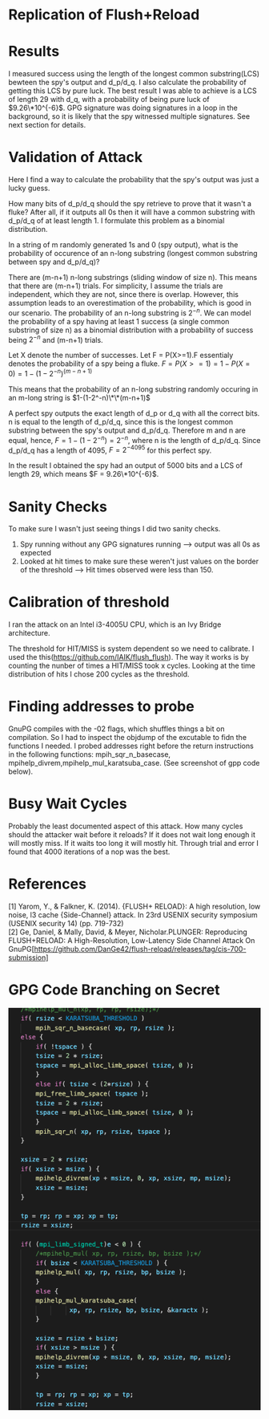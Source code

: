# Replication of Flush+Reload


# Results
I measured success using the length of the longest common substring(LCS) bewteen the spy's output and d_p/d_q. I also calculate the probability of getting this LCS by pure luck.
The best result I was able to achieve is a LCS of length 29 with d_q, with a probability of being pure luck of $9.26\*10^{-6}$. GPG signature was doing signatures in a loop in the background, so it is likely that the spy witnessed multiple signatures.
See next section for details.

# Validation of Attack
Here I find a way to calculate the probability that the spy's output was just a lucky guess.

How many bits of d_p/d_q should the spy retrieve to prove that it wasn't a fluke? After all, if it outputs all 0s then it will have a common substring with d_p/d_q of at least length 1. I formulate this problem as a binomial distribution.

In a string of m randomly generated 1s and 0 (spy output), what is the probability of occurence of an n-long substring (longest common substring between spy and d_p/d_q)?

There are (m-n+1) n-long substrings (sliding window of size n). This means that there are (m-n+1) trials. For simplicity, I assume the trials are independent, which they are not, since there is overlap. However, this assumption leads to an overestimation of the probability, which is good in our scenario.
The probability of an n-long substring is $2^{-n}$. We can model the probability of a spy having at least 1 success (a single common substring of size n) as a binomial distribution with a probability of success being $2^{-n}$ and (m-n+1) trials.

Let X denote the number of successes. Let F = P(X>=1).F essentialy denotes the probability of a spy being a fluke.
$F=P(X>=1) = 1 - P(X=0) = 1-(1-2^{-n})^{(m-n+1)}$

This means that the probability of an n-long substring randomly occuring in an m-long string is $1-(1-2^-n)\*\*(m-n+1)$

A perfect spy outputs the exact length of d_p or d_q with all the correct bits. n is equal to the length of d_p/d_q, since this is the longest common substring between the spy's output and d_p/d_q. Therefore m and n are equal, hence,
$F = 1-(1-2^{-n}) =2^{-n}$, where n is the length of d_p/d_q. Since d_p/d_q has a length of 4095, $F =  2^{-4095}$ for this perfect spy.

In the result I obtained the spy had an output of 5000 bits and a LCS of length 29, which means $F = 9.26\*10^{-6}$.

# Sanity Checks
To make sure I wasn't just seeing things I did two sanity checks.
1. Spy running without any GPG signatures running --> output was all 0s as expected
2. Looked at hit times to make sure these weren't just values on the border of the threshold --> Hit times observed were less than 150.

# Calibration of threshold
I ran the attack on an Intel i3-4005U CPU, which is an Ivy Bridge architecture.

The threshold for HIT/MISS is system dependent so we need to calibrate. I used the this(https://github.com/IAIK/flush_flush). The way it works is by counting the nunber of times a HIT/MISS took x cycles. Looking at the time distribution of hits I chose 200 cycles as the threshold.


# Finding addresses to probe
GnuPG compiles with the -02 flags, which shuffles things a bit on compilation. So I had to inspect the objdump of the excutable to fidn the functions I needed. I probed addresses right before the return instructions in the following functions: mpih_sqr_n_basecase, mpihelp_divrem,mpihelp_mul_karatsuba_case. (See screenshot of gpp code below).

# Busy Wait Cycles
Probably the least documented aspect of this attack. How many cycles should the attacker wait before it reloads? If it does not wait long enough it will mostly miss. If it waits too long it will mostly hit. Through trial and error I found that 4000 iterations of a nop was the best.

# References
[1] Yarom, Y., & Falkner, K. (2014). {FLUSH+ RELOAD}: A high resolution, low noise, l3 cache {Side-Channel} attack. In 23rd USENIX security symposium (USENIX security 14) (pp. 719-732)  
[2] Ge, Daniel, & Mally, David, & Meyer, Nicholar.PLUNGER: Reproducing FLUSH+RELOAD: A High-Resolution, Low-Latency Side Channel Attack On GnuPG[https://github.com/DanGe42/flush-reload/releases/tag/cis-700-submission]
# GPG Code Branching on Secret
![alt text](https://github.com/samyamer/Flush-Reload/blob/master/GPG-Code.png)

